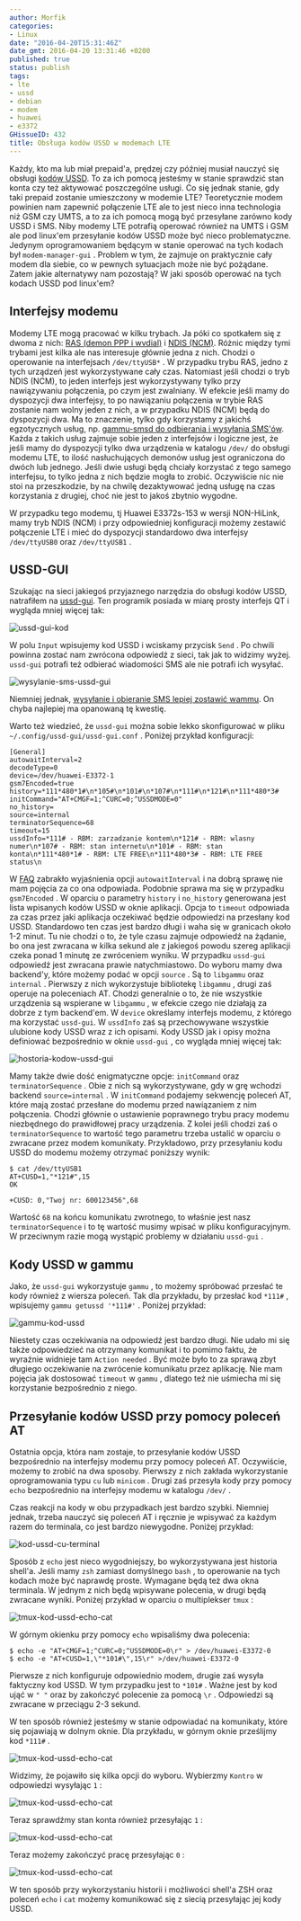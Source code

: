 ```yaml
---
author: Morfik
categories:
- Linux
date: "2016-04-20T15:31:46Z"
date_gmt: 2016-04-20 13:31:46 +0200
published: true
status: publish
tags:
- lte
- ussd
- debian
- modem
- huawei
- e3372
GHissueID: 432
title: Obsługa kodów USSD w modemach LTE
---
```


Każdy, kto ma lub miał prepaid'a, prędzej czy później musiał nauczyć się obsługi [kodów
USSD](https://pl.wikipedia.org/wiki/Unstructured_Supplementary_Service_Data). To za ich pomocą
jesteśmy w stanie sprawdzić stan konta czy też aktywować poszczególne usługi. Co się jednak stanie,
gdy taki prepaid zostanie umieszczony w modemie LTE? Teoretycznie modem powinien nam zapewnić
połączenie LTE ale to jest nieco inna technologia niż GSM czy UMTS, a to za ich pomocą mogą być
przesyłane zarówno kody USSD i SMS. Niby modemy LTE potrafią operować również na UMTS i GSM ale pod
linux'em przesyłanie kodów USSD może być nieco problematyczne. Jedynym oprogramowaniem będącym w
stanie operować na tych kodach był `modem-manager-gui` . Problem w tym, że zajmuje on praktycznie
cały modem dla siebie, co w pewnych sytuacjach może nie być pożądane. Zatem jakie alternatywy nam
pozostają? W jaki sposób operować na tych kodach USSD pod linux'em?

<!--more-->
## Interfejsy modemu

Modemy LTE mogą pracować w kilku trybach. Ja póki co spotkałem się z dwoma z nich: [RAS (demon PPP i
wvdial)](/post/wvdial-ppp-czyli-modem-lte-w-trybie-ras/) i [NDIS
(NCM)](/post/konfiguracja-modemu-lte-w-trybie-ndis-ncm/). Różnic między tymi
trybami jest kilka ale nas interesuje głównie jedna z nich. Chodzi o operowanie na interfejsach
`/dev/ttyUSB*` . W przypadku trybu RAS, jedno z tych urządzeń jest wykorzystywane cały czas.
Natomiast jeśli chodzi o tryb NDIS (NCM), to jeden interfejs jest wykorzystywany tylko przy
nawiązywaniu połączenia, po czym jest zwalniany. W efekcie jeśli mamy do dyspozycji dwa interfejsy,
to po nawiązaniu połączenia w trybie RAS zostanie nam wolny jeden z nich, a w przypadku NDIS (NCM)
będą do dyspozycji dwa. Ma to znaczenie, tylko gdy korzystamy z jakichś egzotycznych usług, np.
[gammu-smsd do odbierania i wysyłania
SMS'ów](/post/gammu-smsd-czyli-wysylanie-odbieranie-sms/). Każda z takich usług
zajmuje sobie jeden z interfejsów i logiczne jest, że jeśli mamy do dyspozycji tylko dwa urządzenia
w katalogu `/dev/` do obsługi modemu LTE, to ilość nasłuchujących demonów usług jest ograniczona do
dwóch lub jednego. Jeśli dwie usługi będą chciały korzystać z tego samego interfejsu, to tylko jedna
z nich będzie mogła to zrobić. Oczywiście nic nie stoi na przeszkodzie, by na chwilę dezaktywować
jedną usługę na czas korzystania z drugiej, choć nie jest to jakoś zbytnio wygodne.

W przypadku tego modemu, tj Huawei E3372s-153 w wersji NON-HiLink, mamy tryb NDIS (NCM) i przy
odpowiedniej konfiguracji możemy zestawić połączenie LTE i mieć do dyspozycji standardowo dwa
interfejsy `/dev/ttyUSB0` oraz `/dev/ttyUSB1` .

## USSD-GUI

Szukając na sieci jakiegoś przyjaznego narzędzia do obsługi kodów USSD, natrafiłem na
[ussd-gui](https://github.com/mhogomchungu/ussd-gui). Ten programik posiada w miarę prosty interfejs
QT i wygląda mniej więcej tak:

![ussd-gui-kod](/img/2016/04/1.ussd-gui-kod.png#big)

W polu `Input` wpisujemy kod USSD i wciskamy przycisk `Send` . Po chwili powinna zostać nam zwrócona
odpowiedź z sieci, tak jak to widzimy wyżej. `ussd-gui` potrafi też odbierać wiadomości SMS ale nie
potrafi ich wysyłać.

![wysylanie-sms-ussd-gui](/img/2016/04/3.wysylanie-sms-ussd-gui.png#big)

Niemniej jednak, [wysyłanie i obieranie SMS lepiej zostawić
wammu](/post/wysylanie-odbieranie-sms-w-wammu/). On chyba najlepiej ma opanowaną tę
kwestię.

Warto też wiedzieć, że `ussd-gui` można sobie lekko skonfigurować w pliku
`~/.config/ussd-gui/ussd-gui.conf` . Poniżej przykład konfiguracji:

    [General]
    autowaitInterval=2
    decodeType=0
    device=/dev/huawei-E3372-1
    gsm7Encoded=true
    history=*111*480*1#\n*105#\n*101#\n*107#\n*111#\n*121#\n*111*480*3#
    initCommand="AT+CMGF=1;^CURC=0;^USSDMODE=0"
    no_history=
    source=internal
    terminatorSequence=68
    timeout=15
    ussdInfo=*111# - RBM: zarzadzanie kontem\n*121# - RBM: wlasny numer\n*107# - RBM: stan internetu\n*101# - RBM: stan konta\n*111*480*1# - RBM: LTE FREE\n*111*480*3# - RBM: LTE FREE status\n

W [FAQ](https://github.com/mhogomchungu/ussd-gui/wiki/Frequently-Asked-Questions) zabrakło
wyjaśnienia opcji `autowaitInterval` i na dobrą sprawę nie mam pojęcia za co ona odpowiada.
Podobnie sprawa ma się w przypadku `gsm7Encoded` . W oparciu o parametry `history` i `no_history`
generowana jest lista wpisanych kodów USSD w oknie aplikacji. Opcja to `timeout` odpowiada za czas
przez jaki aplikacja oczekiwać będzie odpowiedzi na przesłany kod USSD. Standardowo ten czas jest
bardzo długi i waha się w granicach około 1-2 minut. Tu nie chodzi o to, że tyle czasu zajmuje
odpowiedź na żądanie, bo ona jest zwracana w kilka sekund ale z jakiegoś powodu szereg aplikacji
czeka ponad 1 minutę ze zwróceniem wyniku. W przypadku `ussd-gui` odpowiedź jest zwracana prawie
natychmiastowo. Do wyboru mamy dwa backend'y, które możemy podać w opcji `source` . Są to `libgammu`
oraz `internal` . Pierwszy z nich wykorzystuje bibliotekę `libgammu` , drugi zaś operuje na
poleceniach AT. Chodzi generalnie o to, że nie wszystkie urządzenia są wspierane w `libgammu` , w
efekcie czego nie działają za dobrze z tym backend'em. W `device` określamy interfejs modemu, z
którego ma korzystać `ussd-gui`. W `ussdInfo` zaś są przechowywane wszystkie ulubione kody USSD
wraz z ich opisami. Kody USSD jak i opisy można definiować bezpośrednio w oknie `ussd-gui` , co
wygląda mniej więcej tak:

![hostoria-kodow-ussd-gui](/img/2016/04/2.hostoria-kodow-ussd-gui.png#big)

Mamy także dwie dość enigmatyczne opcje: `initCommand` oraz `terminatorSequence` . Obie z nich są
wykorzystywane, gdy w grę wchodzi backend `source=internal` . W `initCommand` podajemy sekwencję
poleceń AT, które mają zostać przesłane do modemu przed nawiązaniem z nim połączenia. Chodzi głównie
o ustawienie poprawnego trybu pracy modemu niezbędnego do prawidłowej pracy urządzenia. Z kolei
jeśli chodzi zaś o `terminatorSequence` to wartość tego parametru trzeba ustalić w oparciu o
zwracane przez modem komunikaty. Przykładowo, przy przesyłaniu kodu USSD do modemu możemy otrzymać
poniższy wynik:

    $ cat /dev/ttyUSB1
    AT+CUSD=1,"*121#",15
    OK

    +CUSD: 0,"Twoj nr: 600123456",68

Wartość `68` na końcu komunikatu zwrotnego, to właśnie jest nasz `terminatorSequence` i to tę
wartość musimy wpisać w pliku konfiguracyjnym. W przeciwnym razie mogą wystąpić problemy w
działaniu `ussd-gui` .

## Kody USSD w gammu

Jako, że `ussd-gui` wykorzystuje `gammu` , to możemy spróbować przesłać te kody również z wiersza
poleceń. Tak dla przykładu, by przesłać kod `*111#` , wpisujemy `gammu getussd '*111#'` . Poniżej
przykład:

![gammu-kod-ussd](/img/2016/04/4.gammu-kod-ussd.png#big)

Niestety czas oczekiwania na odpowiedź jest bardzo długi. Nie udało mi się także odpowiedzieć na
otrzymany komunikat i to pomimo faktu, że wyraźnie widnieje tam `Action needed` . Być może było to
za sprawą zbyt długiego oczekiwanie na zwrócenie komunikatu przez aplikację. Nie mam pojęcia jak
dostosować `timeout` w `gammu` , dlatego też nie uśmiecha mi się korzystanie bezpośrednio z niego.

## Przesyłanie kodów USSD przy pomocy poleceń AT

Ostatnia opcja, która nam zostaje, to przesyłanie kodów USSD bezpośrednio na interfejsy modemu przy
pomocy poleceń AT. Oczywiście, możemy to zrobić na dwa sposoby. Pierwszy z nich zakłada
wykorzystanie oprogramowania typu `cu` lub `minicom` . Drugi zaś przesyła kody przy pomocy `echo`
bezpośrednio na interfejsy modemu w katalogu `/dev/` .

Czas reakcji na kody w obu przypadkach jest bardzo szybki. Niemniej jednak, trzeba nauczyć się
poleceń AT i ręcznie je wpisywać za każdym razem do terminala, co jest bardzo niewygodne. Poniżej
przykład:

![kod-ussd-cu-terminal](/img/2016/04/5.kod-ussd-cu-terminal.png#huge)

Sposób z `echo` jest nieco wygodniejszy, bo wykorzystywana jest historia shell'a. Jeśli mamy `zsh`
zamiast domyślnego `bash` , to operowanie na tych kodach może być naprawdę proste. Wymagane będą też
dwa okna terminala. W jednym z nich będą wpisywane polecenia, w drugi będą zwracane wyniki. Poniżej
przykład w oparciu o multiplekser `tmux` :

![tmux-kod-ussd-echo-cat](/img/2016/04/6.tmux-kod-ussd-echo-cat.png#huge)

W górnym okienku przy pomocy `echo` wpisaliśmy dwa polecenia:

    $ echo -e "AT+CMGF=1;^CURC=0;^USSDMODE=0\r" > /dev/huawei-E3372-0
    $ echo -e "AT+CUSD=1,\"*101#\",15\r" >/dev/huawei-E3372-0

Pierwsze z nich konfiguruje odpowiednio modem, drugie zaś wysyła faktyczny kod USSD. W tym przypadku
jest to `*101#` . Ważne jest by kod ująć w `" "` oraz by zakończyć polecenie za pomocą `\r` .
Odpowiedzi są zwracane w przeciągu 2-3 sekund.

W ten sposób również jesteśmy w stanie odpowiadać na komunikaty, które się pojawiają w dolnym oknie.
Dla przykładu, w górnym oknie prześlijmy kod `*111#` .

![tmux-kod-ussd-echo-cat](/img/2016/04/7.tmux-kod-ussd-echo-cat.png#huge)

Widzimy, że pojawiło się kilka opcji do wyboru. Wybierzmy `Kontro` w odpowiedzi wysyłając `1` :

![tmux-kod-ussd-echo-cat](/img/2016/04/8.tmux-kod-ussd-echo-cat.png#huge)

Teraz sprawdźmy stan konta również przesyłając `1` :

![tmux-kod-ussd-echo-cat](/img/2016/04/9.tmux-kod-ussd-echo-cat.png#huge)

Teraz możemy zakończyć pracę przesyłając `0` :

![tmux-kod-ussd-echo-cat](/img/2016/04/10.tmux-kod-ussd-echo-cat.png#huge)

W ten sposób przy wykorzystaniu historii i możliwości shell'a ZSH oraz poleceń `echo` i `cat` możemy
komunikować się z siecią przesyłając jej kody USSD.
